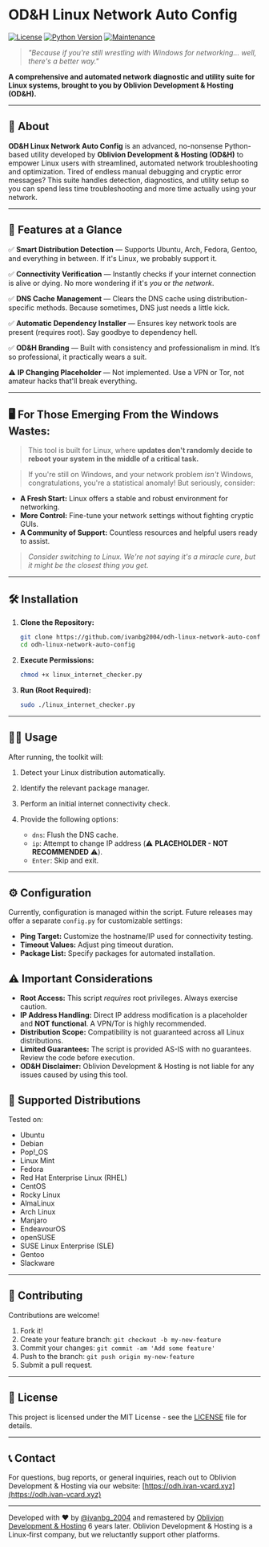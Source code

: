 # OD&H Linux Network Auto Config

[![License](https://img.shields.io/badge/License-MIT-yellow.svg)](https://opensource.org/licenses/MIT)
[![Python Version](https://img.shields.io/badge/Python-3.6+-blue.svg)]()
[![Maintenance](https://img.shields.io/badge/Maintained%3F-yes-green.svg)]()

> _"Because if you're still wrestling with Windows for networking... well, there's a better way."_

**A comprehensive and automated network diagnostic and utility suite for Linux systems, brought to you by Oblivion Development & Hosting (OD&H).**

* * *

## 🧠 About

**OD&H Linux Network Auto Config** is an advanced, no-nonsense Python-based utility developed by **Oblivion Development & Hosting (OD&H)** to empower Linux users with streamlined, automated network troubleshooting and optimization.  Tired of endless manual debugging and cryptic error messages? This suite handles detection, diagnostics, and utility setup so you can spend less time troubleshooting and more time actually using your network.

* * *

## 🚀 Features at a Glance

✅ **Smart Distribution Detection** — Supports Ubuntu, Arch, Fedora, Gentoo, and everything in between.  If it's Linux, we probably support it.

✅ **Connectivity Verification** — Instantly checks if your internet connection is alive or dying.  No more wondering if it's *you* or *the network*.

✅ **DNS Cache Management** — Clears the DNS cache using distribution-specific methods.  Because sometimes, DNS just needs a little kick.

✅ **Automatic Dependency Installer** — Ensures key network tools are present (requires root). Say goodbye to dependency hell.

✅ **OD&H Branding** — Built with consistency and professionalism in mind. It’s so professional, it practically wears a suit.

⚠️ **IP Changing Placeholder** — Not implemented. Use a VPN or Tor, not amateur hacks that'll break everything.

* * *

## 🖥️ For Those Emerging From the Windows Wastes:

>  This tool is built for Linux, where **updates don't randomly decide to reboot your system in the middle of a critical task.**

>  If you're still on Windows, and your network problem *isn't* Windows, congratulations, you're a statistical anomaly! But seriously, consider:

*   **A Fresh Start:** Linux offers a stable and robust environment for networking.
*   **More Control:** Fine-tune your network settings without fighting cryptic GUIs.
*   **A Community of Support:** Countless resources and helpful users ready to assist.

> _Consider switching to Linux. We're not saying it's a miracle cure, but it might be the closest thing you get._

* * *

## 🛠️ Installation

1.  **Clone the Repository:**

    ```bash
    git clone https://github.com/ivanbg2004/odh-linux-network-auto-config
    cd odh-linux-network-auto-config
    ```

2.  **Execute Permissions:**

    ```bash
    chmod +x linux_internet_checker.py
    ```

3.  **Run (Root Required):**

    ```bash
    sudo ./linux_internet_checker.py
    ```

* * *

## 🧑‍💻 Usage

After running, the toolkit will:

1.  Detect your Linux distribution automatically.
2.  Identify the relevant package manager.
3.  Perform an initial internet connectivity check.
4.  Provide the following options:

    *   `dns`: Flush the DNS cache.
    *   `ip`: Attempt to change IP address (⚠️ **PLACEHOLDER - NOT RECOMMENDED** ⚠️).
    *   `Enter`: Skip and exit.

* * *

## ⚙️ Configuration

Currently, configuration is managed within the script. Future releases may offer a separate `config.py` for customizable settings:

*   **Ping Target:** Customize the hostname/IP used for connectivity testing.
*   **Timeout Values:** Adjust ping timeout duration.
*   **Package List:** Specify packages for automated installation.

## ⚠️ Important Considerations

*   **Root Access:** This script *requires* root privileges. Always exercise caution.
*   **IP Address Handling:** Direct IP address modification is a placeholder and **NOT functional**. A VPN/Tor is highly recommended.
*   **Distribution Scope:** Compatibility is not guaranteed across all Linux distributions.
*   **Limited Guarantees:** The script is provided AS-IS with no guarantees. Review the code before execution.
*   **OD&H Disclaimer:** Oblivion Development & Hosting is not liable for any issues caused by using this tool.

## 🐧 Supported Distributions

Tested on:

*   Ubuntu
*   Debian
*   Pop!\_OS
*   Linux Mint
*   Fedora
*   Red Hat Enterprise Linux (RHEL)
*   CentOS
*   Rocky Linux
*   AlmaLinux
*   Arch Linux
*   Manjaro
*   EndeavourOS
*   openSUSE
*   SUSE Linux Enterprise (SLE)
*   Gentoo
*   Slackware

* * *

## 🤝 Contributing

Contributions are welcome!

1.  Fork it!
2.  Create your feature branch: `git checkout -b my-new-feature`
3.  Commit your changes: `git commit -am 'Add some feature'`
4.  Push to the branch: `git push origin my-new-feature`
5.  Submit a pull request.

* * *

## 📜 License

This project is licensed under the MIT License - see the [LICENSE](LICENSE) file for details.

* * *

## 📞 Contact

For questions, bug reports, or general inquiries, reach out to Oblivion Development & Hosting via our website: [https://odh.ivan-vcard.xyz](https://odh.ivan-vcard.xyz)

---

Developed with ❤️ by [@ivanbg_2004](https://github.com/ivanbg2004) and remastered by [Oblivion Development & Hosting](https://odh.ivan-vcard.xyz) 6 years later.
Oblivion Development & Hosting is a Linux-first company, but we reluctantly support other platforms.
